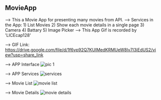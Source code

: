 ## MovieApp ##

--> This a Movie App for presenting many movies from API.
--> Services in the App:
      1) List Movies
      2) Show each movie details in a single page
      3) Camera
      4) Battary
      5) Image Picker
--> This App Gif is recorded by 'LICEcap128' 
    
--> GIF Link: https://drive.google.com/file/d/1f6vp92Q7KUIMedKRMUeW8lv7I3iEdUS2/view?usp=share_link

--> APP Interface
![pic 1](https://user-images.githubusercontent.com/114300685/218339053-75e9ff44-8844-4923-9f01-885438ca1d5a.jpg)

--> APP Services
![services](https://user-images.githubusercontent.com/114300685/218339073-b021cbcf-3901-4d29-bd87-680c4d8096da.jpg)

--> Movie List
![movie list](https://user-images.githubusercontent.com/114300685/218339088-2f1a5ac5-bf80-45aa-9787-f6b12db97113.jpg)

--> Movie Details
![movie details](https://user-images.githubusercontent.com/114300685/218339116-28338683-1fa2-4bbe-b772-65c6e7244899.jpg)
